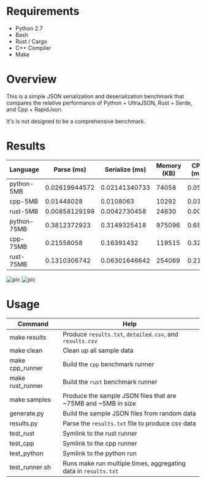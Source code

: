 # Requirements

 * Python 2.7
 * Bash
 * Rust / Cargo
 * C++ Compiler
 * Make
 
# Overview

This is a simple JSON serialization and deserialization benchmark that compares the relative performance of Python + UltraJSON, Rust + Serde, and Cpp + RapidJson.

It's is not designed to be a comprehensive benchmark.

# Results


| Language | Parse (ms) | Serialize (ms) | Memory (KB) | CPU (ms) |
|----------|------------|----------------|-------------|----------|
python-5MB | 0.02619944572 |  0.02141340733  |  74058  | 0.0512
cpp-5MB  |0.01448028 |  0.0108063  |  10292  |  0.0188
rust-5MB   |  0.00858129198  | 0.0042730458   |  24630  |  0.0092
python-75MB  |0.3812372923  |   0.3149325418   |  975096  | 0.6818
cpp-75MB    | 0.21558058  | 0.16391432  | 119515  | 0.3232
rust-75MB  |  0.1310306742   |  0.06301646642  |  254069  | 0.2138

![pic](https://docs.google.com/spreadsheets/d/13EIQpaq-x7vMHDzHCbB0du7ExjsVtY0NswnZLgIUmMk/pubchart?oid=142190828&format=image)
![pic](https://docs.google.com/spreadsheets/d/13EIQpaq-x7vMHDzHCbB0du7ExjsVtY0NswnZLgIUmMk/pubchart?oid=648454899&format=image)

# Usage

| Command | Help |
| ------- | ----- | 
| make results | Produce `results.txt`, `detailed.csv`, and `results.csv` |
| make clean | Clean up all sample data
| make cpp_runner | Build the `cpp` benchmark runner |
| make rust_runner | Build the `rust` benchmark runner |
| make samples | Produce the sample JSON files that are ~75MB and ~5MB in size |
| generate.py  | Build the sample JSON files from random data |
| results.py | Parse the `results.txt` file to produce csv data |
| test_rust | Symlink to the rust runner |
| test_cpp | Symlink to the cpp runner | 
| test_python | Symlink to the python run |
| test_runner.sh | Runs make run multiple times, aggregating data in `results.txt` |

